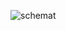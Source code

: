 ![schemat](https://github.com/hannaharkusha/rehabilitation-system/assets/93228122/4992f6ef-f8e9-4f8d-8255-7b3ec44ac4bd)

